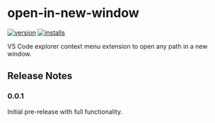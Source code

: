 # open-in-new-window

[![version](https://img.shields.io/vscode-marketplace/v/onatm.open-in-new-window.svg?style=flat-square&label=vscode%20marketplace)](https://marketplace.visualstudio.com/items?itemName=onatm.open-in-new-window)
[![installs](https://img.shields.io/vscode-marketplace/d/onatm.open-in-new-window.svg?style=flat-square)](https://marketplace.visualstudio.com/items?itemName=onatm.open-in-new-window)

VS Code explorer context menu extension to open any path in a new window.

## Release Notes

### 0.0.1

Initial pre-release with full functionality.
